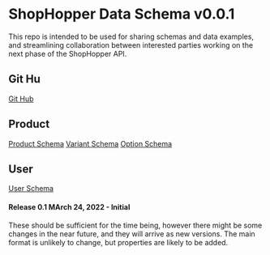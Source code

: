 # ShopHopper Data Schema v0.0.1

This repo is intended to be used for sharing schemas and data examples, and streamlining collaboration between interested parties working on the next phase of the ShopHopper API.

## Git Hu

[Git Hub](https://docs.google.com/spreadsheets/d/16mj8SUL8I6HuVzCYg5O9otiBgCtBqKkpdPvz611yDdE/edit#gid=1045877037)

## Product

[Product Schema](https://docs.google.com/spreadsheets/d/16mj8SUL8I6HuVzCYg5O9otiBgCtBqKkpdPvz611yDdE/edit?usp=sharing)
[Variant Schema](https://docs.google.com/spreadsheets/d/1XNHkBLkqDB2Dm83_C6rJ2RrMbPmESP_LPA92MknDk7U/edit?usp=sharing)
[Option Schema](https://docs.google.com/spreadsheets/d/1pzrDnblT6r-cB6Adw-iy7EutrmUTXkLrQHhUf5kXt_o/edit?usp=sharing)

## User

[User Schema](https://docs.google.com/spreadsheets/d/1pzrDnblT6r-cB6Adw-iy7EutrmUTXkLrQHhUf5kXt_o/edit?usp=sharing)


#### Release 0.1 MArch 24, 2022 - Initial
These should be sufficient for the time being, however there might be some changes in the near future, and they will arrive as new versions. The main format is unlikely to change, but properties are likely to be added.